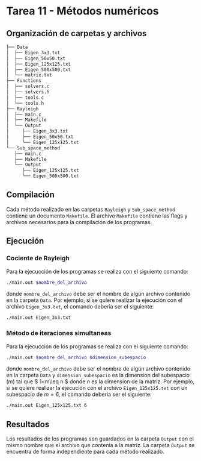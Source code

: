 # Tarea 11 - Métodos numéricos

## Organización de carpetas y archivos

```bash
├── Data
│  ├── Eigen_3x3.txt
│  ├── Eigen_50x50.txt
│  ├── Eigen_125x125.txt
│  ├── Eigen_500x500.txt
│  └── matrix.txt
├── Functions
│  ├── solvers.c
│  ├── solvers.h
│  ├── tools.c
│  └── tools.h
├── Rayleigh
│  ├── main.c
│  ├── Makefile
│  └── Output
│     ├── Eigen_3x3.txt
│     ├── Eigen_50x50.txt
│     └── Eigen_125x125.txt
└── Sub_space_method
   ├── main.c
   ├── Makefile
   └── Output
      ├── Eigen_125x125.txt
      └── Eigen_500x500.txt
```

## Compilación

Cada método realizado en las carpetas `Rayleigh` y `Sub_space_method` contiene un documento `Makefile`. El archivo `Makefile` contiene las flags y archivos necesarios para la compilación de los programas.

## Ejecución

### Cociente de Rayleigh

Para la ejecucción de los programas se realiza con el siguiente comando:

```bash
./main.out $nombre_del_archivo
```

donde `nombre_del_archivo` debe ser el nombre de algún archivo contenido en la carpeta `Data`. Por ejemplo, si se quiere realizar la ejecución con el archivo `Eigen_3x3.txt`, el comando deberia ser el siguiente:

```bash
./main.out Eigen_3x3.txt
```

### Método de iteraciones simultaneas

Para la ejecucción de los programas se realiza con el siguiente comando:

```bash
./main.out $nombre_del_archivo $dimension_subespacio
```

donde `nombre_del_archivo` debe ser el nombre de algún archivo contenido en la carpeta `Data` y `dimension_subespacio` es la dimension del subespacio $(m)$ tal que
$
1<m\leq n
$
donde $n$ es la dimension de la matriz. Por ejemplo, si se quiere realizar la ejecución con el archivo `Eigen_125x125.txt` con un subespacio de $m=6$, el comando deberia ser el siguiente:

```bash
./main.out Eigen_125x125.txt 6
```

## Resultados

Los resultados de los programas son guardados en la carpeta `Output` con el mismo nombre que el archivo que contenia a la matriz. La carpeta `Output` se encuentra de forma independiente para cada método realizado.

<style TYPE="text/css">
code.has-jax {font: inherit; font-size: 100%; background: inherit; border: inherit;}
</style>
<script type="text/x-mathjax-config">
MathJax.Hub.Config({
    tex2jax: {
        inlineMath: [['$','$'], ['\\(','\\)']],
        skipTags: ['script', 'noscript', 'style', 'textarea', 'pre'] // removed 'code' entry
    }
});
MathJax.Hub.Queue(function() {
    var all = MathJax.Hub.getAllJax(), i;
    for(i = 0; i < all.length; i += 1) {
        all[i].SourceElement().parentNode.className += ' has-jax';
    }
});
</script>
<script type="text/javascript" src="https://cdnjs.cloudflare.com/ajax/libs/mathjax/2.7.4/MathJax.js?config=TeX-AMS_HTML-full"></script>

